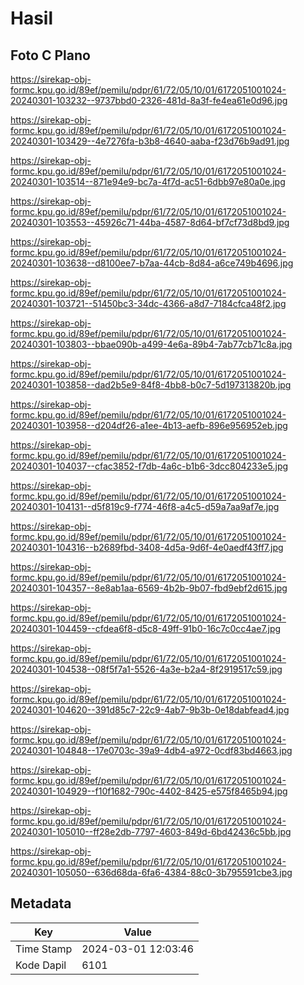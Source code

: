 # Hasil

## Foto C Plano

https://sirekap-obj-formc.kpu.go.id/89ef/pemilu/pdpr/61/72/05/10/01/6172051001024-20240301-103232--9737bbd0-2326-481d-8a3f-fe4ea61e0d96.jpg

https://sirekap-obj-formc.kpu.go.id/89ef/pemilu/pdpr/61/72/05/10/01/6172051001024-20240301-103429--4e7276fa-b3b8-4640-aaba-f23d76b9ad91.jpg

https://sirekap-obj-formc.kpu.go.id/89ef/pemilu/pdpr/61/72/05/10/01/6172051001024-20240301-103514--871e94e9-bc7a-4f7d-ac51-6dbb97e80a0e.jpg

https://sirekap-obj-formc.kpu.go.id/89ef/pemilu/pdpr/61/72/05/10/01/6172051001024-20240301-103553--45926c71-44ba-4587-8d64-bf7cf73d8bd9.jpg

https://sirekap-obj-formc.kpu.go.id/89ef/pemilu/pdpr/61/72/05/10/01/6172051001024-20240301-103638--d8100ee7-b7aa-44cb-8d84-a6ce749b4696.jpg

https://sirekap-obj-formc.kpu.go.id/89ef/pemilu/pdpr/61/72/05/10/01/6172051001024-20240301-103721--51450bc3-34dc-4366-a8d7-7184cfca48f2.jpg

https://sirekap-obj-formc.kpu.go.id/89ef/pemilu/pdpr/61/72/05/10/01/6172051001024-20240301-103803--bbae090b-a499-4e6a-89b4-7ab77cb71c8a.jpg

https://sirekap-obj-formc.kpu.go.id/89ef/pemilu/pdpr/61/72/05/10/01/6172051001024-20240301-103858--dad2b5e9-84f8-4bb8-b0c7-5d197313820b.jpg

https://sirekap-obj-formc.kpu.go.id/89ef/pemilu/pdpr/61/72/05/10/01/6172051001024-20240301-103958--d204df26-a1ee-4b13-aefb-896e956952eb.jpg

https://sirekap-obj-formc.kpu.go.id/89ef/pemilu/pdpr/61/72/05/10/01/6172051001024-20240301-104037--cfac3852-f7db-4a6c-b1b6-3dcc804233e5.jpg

https://sirekap-obj-formc.kpu.go.id/89ef/pemilu/pdpr/61/72/05/10/01/6172051001024-20240301-104131--d5f819c9-f774-46f8-a4c5-d59a7aa9af7e.jpg

https://sirekap-obj-formc.kpu.go.id/89ef/pemilu/pdpr/61/72/05/10/01/6172051001024-20240301-104316--b2689fbd-3408-4d5a-9d6f-4e0aedf43ff7.jpg

https://sirekap-obj-formc.kpu.go.id/89ef/pemilu/pdpr/61/72/05/10/01/6172051001024-20240301-104357--8e8ab1aa-6569-4b2b-9b07-fbd9ebf2d615.jpg

https://sirekap-obj-formc.kpu.go.id/89ef/pemilu/pdpr/61/72/05/10/01/6172051001024-20240301-104459--cfdea6f8-d5c8-49ff-91b0-16c7c0cc4ae7.jpg

https://sirekap-obj-formc.kpu.go.id/89ef/pemilu/pdpr/61/72/05/10/01/6172051001024-20240301-104538--08f5f7a1-5526-4a3e-b2a4-8f2919517c59.jpg

https://sirekap-obj-formc.kpu.go.id/89ef/pemilu/pdpr/61/72/05/10/01/6172051001024-20240301-104620--391d85c7-22c9-4ab7-9b3b-0e18dabfead4.jpg

https://sirekap-obj-formc.kpu.go.id/89ef/pemilu/pdpr/61/72/05/10/01/6172051001024-20240301-104848--17e0703c-39a9-4db4-a972-0cdf83bd4663.jpg

https://sirekap-obj-formc.kpu.go.id/89ef/pemilu/pdpr/61/72/05/10/01/6172051001024-20240301-104929--f10f1682-790c-4402-8425-e575f8465b94.jpg

https://sirekap-obj-formc.kpu.go.id/89ef/pemilu/pdpr/61/72/05/10/01/6172051001024-20240301-105010--ff28e2db-7797-4603-849d-6bd42436c5bb.jpg

https://sirekap-obj-formc.kpu.go.id/89ef/pemilu/pdpr/61/72/05/10/01/6172051001024-20240301-105050--636d68da-6fa6-4384-88c0-3b795591cbe3.jpg


## Metadata

| Key        | Value               |
| ---------- | ------------------- |
| Time Stamp | 2024-03-01 12:03:46 |
| Kode Dapil | 6101                |



